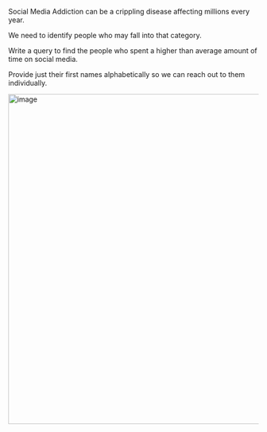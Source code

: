 Social Media Addiction can be a crippling disease affecting millions every year.

We need to identify people who may fall into that category.

Write a query to find the people who spent a higher than average amount of time on social media.

Provide just their first names alphabetically so we can reach out to them individually.

<img width="665" alt="image" src="https://github.com/user-attachments/assets/c2d3b4d0-4299-43a7-95db-5d053ab33c30">
